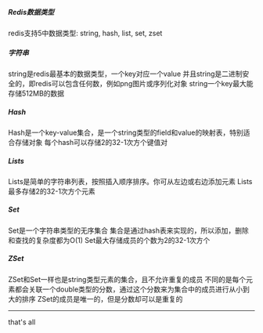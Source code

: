 ##### Redis数据类型
redis支持5中数据类型: string, hash, list, set, zset


##### 字符串
string是redis最基本的数据类型，一个key对应一个value
并且string是二进制安全的，即redis可以包含任何数，例如png图片或序列化对象
string一个key最大能存储512MB的数据


##### Hash
Hash是一个key-value集合，是一个string类型的field和value的映射表，特别适合存储对象
每个hash可以存储2的32-1次方个键值对


##### Lists
Lists是简单的字符串列表，按照插入顺序排序。你可从左边或右边添加元素
Lists最多存储2的32-1次方个元素


##### Set
Set是一个字符串类型的无序集合
集合是通过hash表来实现的，所以添加，删除和查找的复杂度都为O(1)
Set最大存储成员的个数为2的32-1次方个


##### ZSet
ZSet和Set一样也是string类型元素的集合，且不允许重复的成员
不同的是每个元素都会关联一个double类型的分数，通过这个分数来为集合中的成员进行从小到大的排序
ZSet的成员是唯一的，但是分数却可以是重复的

---
that's all